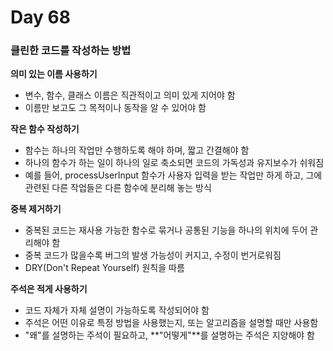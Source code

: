 # Day 68

### 클린한 코드를 작성하는 방법

**의미 있는 이름 사용하기**

- 변수, 함수, 클래스 이름은 직관적이고 의미 있게 지어야 함
- 이름만 보고도 그 목적이나 동작을 알 수 있어야 함

**작은 함수 작성하기**

- 함수는 하나의 작업만 수행하도록 해야 하며, 짧고 간결해야 함
- 하나의 함수가 하는 일이 하나의 일로 축소되면 코드의 가독성과 유지보수가 쉬워짐
- 예를 들어, processUserInput 함수가 사용자 입력을 받는 작업만 하게 하고, 그에 관련된 다른 작업들은 다른 함수에 분리해 놓는 방식

**중복 제거하기**

- 중복된 코드는 재사용 가능한 함수로 묶거나 공통된 기능을 하나의 위치에 두어 관리해야 함
- 중복 코드가 많을수록 버그의 발생 가능성이 커지고, 수정이 번거로워짐
- DRY(Don't Repeat Yourself) 원칙을 따름

**주석은 적게 사용하기**

- 코드 자체가 자체 설명이 가능하도록 작성되어야 함
- 주석은 어떤 이유로 특정 방법을 사용했는지, 또는 알고리즘을 설명할 때만 사용함
- "왜"를 설명하는 주석이 필요하고, **"어떻게"**를 설명하는 주석은 지양해야 함
